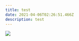 ```yaml
---
title: test
date: 2021-04-06T02:26:51.466Z
description: test
---
```

![](https://ucarecdn.com/01da6711-25a2-468e-ad8f-f3ad77eb5809/)